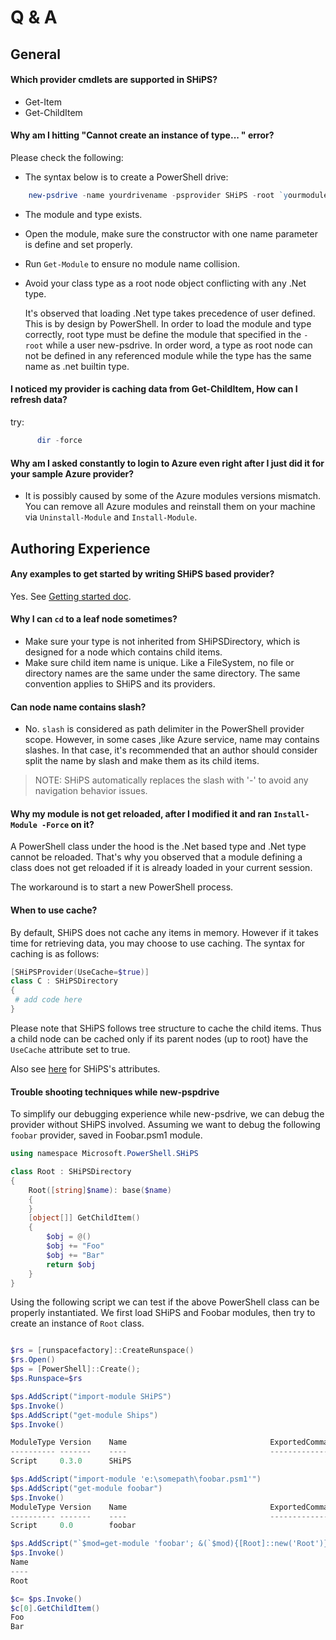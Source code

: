 # Q & A

## General

#### Which provider cmdlets are supported in SHiPS?

- Get-Item
- Get-ChildItem

#### Why am I hitting "Cannot create an instance of type... " error?

  Please check the following:

  - The syntax below is to create a PowerShell drive:

```powershell
    new-psdrive -name yourdrivename -psprovider SHiPS -root `yourmodule#yourtype`
```
  - The module and type exists.
  - Open the module, make sure the constructor with one name  parameter is define and set properly.
  - Run `Get-Module` to ensure no module name collision.
  - Avoid your class type as a root node object conflicting with any .Net type.

    It's observed that loading .Net type takes precedence of user defined.
    This is by design by PowerShell.
    In order to load the module and type correctly, root type must be define the module that specified in the `-root` while a user new-psdrive.
    In order word, a type as root node can not be defined in any referenced module while the type has the same name as .net builtin type.

#### I noticed my provider is caching data from Get-ChildItem, How can I refresh data?

  try:

``` PowerShell
      dir -force

```

#### Why am I asked constantly to login to Azure even right after I just did it for your sample Azure provider?

  - It is possibly caused by some of the Azure modules versions mismatch.
    You can remove all Azure modules and reinstall them on your machine via `Uninstall-Module` and `Install-Module`.



## Authoring Experience

#### Any examples to get started by writing SHiPS based provider?

  Yes. See [Getting started doc][gs].

#### Why I can `cd` to a leaf node sometimes?

  - Make sure your type is not inherited from SHiPSDirectory, which is designed for a node which contains child items.
  - Make sure child item name is unique. Like a FileSystem, no file or directory names are the same under the same directory.
  The same convention applies to SHiPS and its providers.

#### Can node name contains slash?

  -  No. `slash` is considered as path delimiter in the PowerShell provider scope.
    However, in some cases ,like Azure service, name may contains slashes.
    In that case, it's recommended that an author should consider split the name by slash and make them as its child items.

  >NOTE: SHiPS automatically replaces the slash with '-' to avoid any navigation behavior issues.

#### Why my module is not get reloaded, after I modified it and ran `Install-Module -Force` on it?

  A PowerShell class under the hood is the .Net based type and .Net type cannot be reloaded.
  That's why you observed that a module defining a class does not get reloaded if it is already loaded in your current session.

  The workaround is to start a new PowerShell process.

#### When to use cache?

  By default, SHiPS does not cache any items in memory.
  However if it takes time for retrieving data, you may choose to use caching.
  The syntax for caching is as follows:

   ```powershell
  [SHiPSProvider(UseCache=$true)]
  class C : SHiPSDirectory
  {
    # add code here
  }
  ```

  Please note that SHiPS follows tree structure to cache the child items.
  Thus a child node can be cached only if its parent nodes (up to root) have the `UseCache` attribute set to true.

  Also see [here][attribute] for SHiPS's attributes.

#### Trouble shooting techniques while new-pspdrive
To simplify our debugging experience while new-psdrive, we can debug the provider without SHiPS involved. Assuming we want to debug the following `foobar` provider, saved in Foobar.psm1 module.

``` powerShell
using namespace Microsoft.PowerShell.SHiPS

class Root : SHiPSDirectory
{
    Root([string]$name): base($name)
    {
    }
    [object[]] GetChildItem()
    {
        $obj = @()
        $obj += "Foo"
        $obj += "Bar"
        return $obj
    }
}


```

Using the following script we can test if the above PowerShell class can be properly instantiated.
We first load SHiPS and Foobar modules, then try to create an instance of `Root` class.

``` powerShell

$rs = [runspacefactory]::CreateRunspace()
$rs.Open()
$ps = [PowerShell]::Create();
$ps.Runspace=$rs

$ps.AddScript("import-module SHiPS")
$ps.Invoke()
$ps.AddScript("get-module Ships")
$ps.Invoke()

ModuleType Version    Name                                ExportedCommands
---------- -------    ----                                ----------------
Script     0.3.0      SHiPS

$ps.AddScript("import-module 'e:\somepath\foobar.psm1'")
$ps.AddScript("get-module foobar")
$ps.Invoke()
ModuleType Version    Name                                ExportedCommands
---------- -------    ----                                ----------------
Script     0.0        foobar

$ps.AddScript("`$mod=get-module 'foobar'; &(`$mod){[Root]::new('Root')}")
$ps.Invoke()
Name
----
Root

$c= $ps.Invoke()
$c[0].GetChildItem()
Foo
Bar

```


[attribute]: ./PublicAPIsAndMore.md
[gs]: ./README.md

